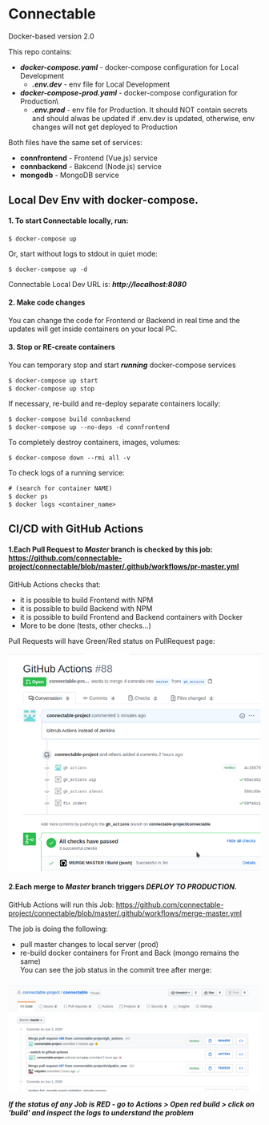 # Connectable

Docker-based version 2.0


This repo contains:

* ***docker-compose.yaml*** - docker-compose configuration for Local Development
  * ***.env.dev*** - env file for Local Development
* ***docker-compose-prod.yaml*** - docker-compose configuration for Production\
  * ***.env.prod*** - env file for Production. It should NOT contain secrets and should alwas be updated if .env.dev is updated, otherwise, env changes will not get deployed to Production

Both files have the same set of services:

- **connfrontend** - Frontend (Vue.js) service
- **connbackend** - Bakcend (Node.js) service
- **mongodb** - MongoDB service

## Local Dev Env with docker-compose.

#### 1. To start Connectable locally, run:

```
$ docker-compose up
```
Or, start without logs to stdout in quiet mode:
```
$ docker-compose up -d
```
Connectable Local Dev URL is: ***http://localhost:8080***


#### 2. Make code changes
You can change the code for Frontend or Backend in real time and the updates will get inside containers on your local PC.


#### 3. Stop or RE-create containers

You can temporary stop and start ***running*** docker-compose services

```
$ docker-compose up start
$ docker-compose up stop
```

If necessary, re-build and re-deploy separate containers locally:
```
$ docker-compose build connbackend
$ docker-compose up --no-deps -d connfrontend
```
To completely destroy containers, images, volumes:
```
$ docker-compose down --rmi all -v
```

To check logs of a running service:
```
# (search for container NAME)
$ docker ps
$ docker logs <container_name>
```

## CI/CD with GitHub Actions

#### 1.Each Pull Request to  ***Master*** branch is checked by this job: https://github.com/connectable-project/connectable/blob/master/.github/workflows/pr-master.yml
GitHub Actions checks that:  
* it is possible to build Frontend with NPM
* it is possible to build Backend with NPM
* it is possible to build Frontend and Backend containers with Docker
* More to be done (tests, other checks...)

Pull Requests will have Green/Red status on PullRequest page:

![PR-status](.github/images/pr-status.png)

#### 2.Each merge to ***Master*** branch triggers ***DEPLOY TO PRODUCTION***.
GitHub Actions will run this Job: https://github.com/connectable-project/connectable/blob/master/.github/workflows/merge-master.yml

The job is doing the following:
- pull master changes to local server (prod)
- re-build docker containers for Front and Back (mongo remains the same)  
You can see the job status in the commit tree after merge:

![Merged-status](.github/images/merged-status.png)


***If the status of any Job is RED - go to Actions > Open red build > click on 'build' and inspect the logs to understand the problem***
